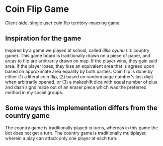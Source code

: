 # Coin Flip Game

Client-side, single user coin flip territory-maxxing game

## Inspiration for the game
Inspired by a game we played at school, called _ülke oyunu_ (lit: country game). This game board is traditionally drawn on a piece of paper, and areas to flip are arbitrarily drawn on map. If the player wins, they gain said area. If the player loses, they lose an equivalent area that is agreed upon based on approximate area equality by both parties. Coin flip is done by either (1) a literal coin flip, (2) based on random page number's last digit when arbitrarily opened, or (3) a makeshift dice with equal number of plus and dash signs made out of an eraser piece which was the preferred method in my social groups.

## Some ways this implementation differs from the country game
The country game is traditionally played in turns, whereas in this game the bot does not get a turn.
The country game is traditionally multiplayer, wherein a play can attack only one player at each turn.
